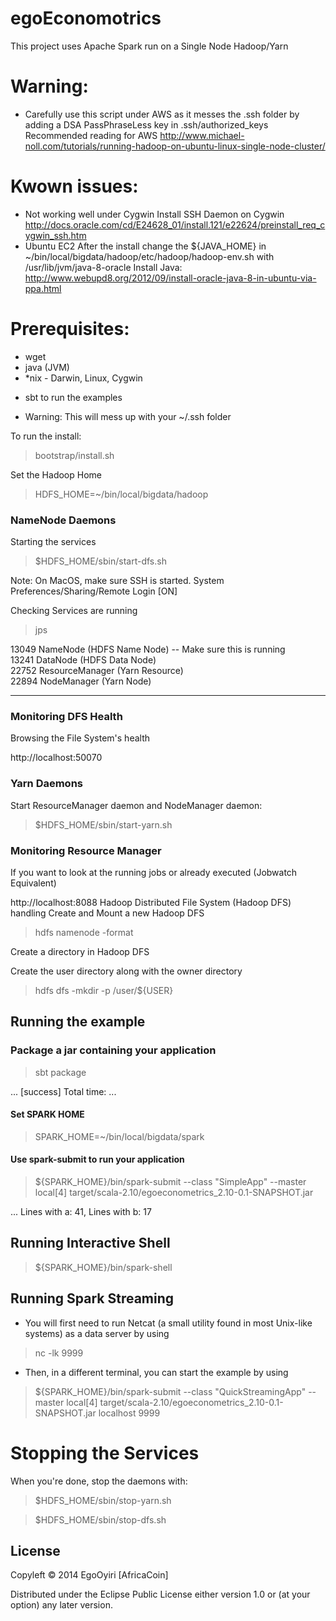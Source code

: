 egoEconomotrics
============

This project uses Apache Spark run on a Single Node Hadoop/Yarn

# Warning:
* Carefully use this script under AWS as it messes the .ssh folder by adding a DSA PassPhraseLess key in .ssh/authorized_keys<br>
      Recommended reading for AWS http://www.michael-noll.com/tutorials/running-hadoop-on-ubuntu-linux-single-node-cluster/

# Kwown issues:
* Not working well under Cygwin
  Install SSH Daemon on Cygwin <br>
  http://docs.oracle.com/cd/E24628_01/install.121/e22624/preinstall_req_cygwin_ssh.htm
* Ubuntu EC2
  After the install change the ${JAVA_HOME} in
   ~/bin/local/bigdata/hadoop/etc/hadoop/hadoop-env.sh 
  with /usr/lib/jvm/java-8-oracle
  Install Java:
  http://www.webupd8.org/2012/09/install-oracle-java-8-in-ubuntu-via-ppa.html

# Prerequisites:
- wget
- java (JVM)
- *nix - Darwin, Linux, Cygwin
* sbt to run the examples

* Warning:
This will mess up with your ~/.ssh folder

To run the install:

> bootstrap/install.sh

Set the Hadoop Home
> HDFS_HOME=~/bin/local/bigdata/hadoop

### NameNode Daemons
Starting the services

> $HDFS_HOME/sbin/start-dfs.sh

Note: On MacOS, make sure SSH is started. System Preferences/Sharing/Remote Login [ON]

 Checking Services are running

> jps

13049 NameNode (HDFS Name Node) -- Make sure this is running<br>
13241 DataNode (HDFS Data Node)<br>
22752 ResourceManager (Yarn Resource)<br>
22894 NodeManager (Yarn Node)<br>

---

### Monitoring DFS Health

Browsing the File System's health

http://localhost:50070


### Yarn Daemons
Start ResourceManager daemon and NodeManager daemon:

> $HDFS_HOME/sbin/start-yarn.sh

### Monitoring Resource Manager

If you want to look at the running jobs or already executed (Jobwatch Equivalent)

http://localhost:8088
Hadoop Distributed File System (Hadoop DFS) handling
Create and Mount a new Hadoop DFS

> hdfs namenode -format


Create a directory in Hadoop DFS

Create the user directory along with the owner directory

> hdfs dfs -mkdir -p /user/${USER}


## Running the example

### Package a jar containing your application
> sbt package

...
[success] Total time: ...

#### Set SPARK HOME

> SPARK_HOME=~/bin/local/bigdata/spark

#### Use spark-submit to run your application
> ${SPARK_HOME}/bin/spark-submit --class "SimpleApp" --master local[4] target/scala-2.10/egoeconometrics_2.10-0.1-SNAPSHOT.jar

...
Lines with a: 41, Lines with b: 17

## Running Interactive Shell

> ${SPARK_HOME}/bin/spark-shell

## Running Spark Streaming 

* You will first need to run Netcat (a small utility found in most Unix-like systems) as a data server by using

> nc -lk 9999

* Then, in a different terminal, you can start the example by using

> ${SPARK_HOME}/bin/spark-submit --class "QuickStreamingApp" --master local[4] target/scala-2.10/egoeconometrics_2.10-0.1-SNAPSHOT.jar localhost 9999

# Stopping the Services

When you're done, stop the daemons with:

> $HDFS_HOME/sbin/stop-yarn.sh

> $HDFS_HOME/sbin/stop-dfs.sh


## License

Copyleft © 2014 EgoOyiri [AfricaCoin]

Distributed under the Eclipse Public License either version 1.0 or (at
your option) any later version.
